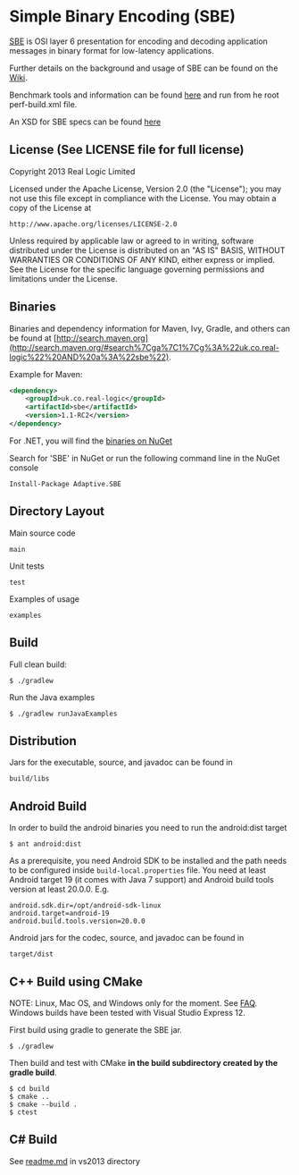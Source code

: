 Simple Binary Encoding (SBE)
============================

[SBE](http://www.fixtradingcommunity.org/pg/file/fplpo/read/1196757/simple-binary-encoding-release-candidate-2) is 
OSI layer 6 presentation for encoding and decoding application messages in binary format for low-latency applications.

Further details on the background and usage of SBE can be found on the
[Wiki](https://github.com/real-logic/simple-binary-encoding/wiki).

Benchmark tools and information can be found [here](https://github.com/real-logic/simple-binary-encoding/tree/master/perf)
and run from he root perf-build.xml file.

An XSD for SBE specs can be found
[here](https://github.com/real-logic/simple-binary-encoding/blob/master/main/resources/fpl/SimpleBinary1-0.xsd)

License (See LICENSE file for full license)
-------------------------------------------
Copyright 2013 Real Logic Limited

Licensed under the Apache License, Version 2.0 (the "License");
you may not use this file except in compliance with the License.
You may obtain a copy of the License at

    http://www.apache.org/licenses/LICENSE-2.0

Unless required by applicable law or agreed to in writing, software
distributed under the License is distributed on an "AS IS" BASIS,
WITHOUT WARRANTIES OR CONDITIONS OF ANY KIND, either express or implied.
See the License for the specific language governing permissions and
limitations under the License.

Binaries
--------

Binaries and dependency information for Maven, Ivy, Gradle, and others can be found at 
[http://search.maven.org](http://search.maven.org/#search%7Cga%7C1%7Cg%3A%22uk.co.real-logic%22%20AND%20a%3A%22sbe%22).

Example for Maven:

```xml
<dependency>
    <groupId>uk.co.real-logic</groupId>
    <artifactId>sbe</artifactId>
    <version>1.1-RC2</version>
</dependency>
```

For .NET, you will find the [binaries on NuGet](http://www.nuget.org/packages/Adaptive.SBE/)

Search for 'SBE' in NuGet or run the following command line in the NuGet console

    Install-Package Adaptive.SBE


Directory Layout
----------------

Main source code

    main

Unit tests

    test

Examples of usage

    examples


Build
-----

Full clean build:

    $ ./gradlew

Run the Java examples

    $ ./gradlew runJavaExamples

Distribution
------------

Jars for the executable, source, and javadoc can be found in

    build/libs

Android Build
-------------

In order to build the android binaries you need to run the android:dist target 

    $ ant android:dist

As a prerequisite, you need Android SDK to be installed and the path needs to be configured inside `build-local.properties` file. 
You need at least Android target 19 (it comes with Java 7 support) and Android build tools version at least 20.0.0. E.g. 

    android.sdk.dir=/opt/android-sdk-linux
    android.target=android-19
    android.build.tools.version=20.0.0

Android jars for the codec, source, and javadoc can be found in

    target/dist

C++ Build using CMake
---------------------

NOTE: Linux, Mac OS, and Windows only for the moment. See
[FAQ](https://github.com/real-logic/simple-binary-encoding/wiki/Frequently-Asked-Questions).
Windows builds have been tested with Visual Studio Express 12.

First build using gradle to generate the SBE jar.

    $ ./gradlew

Then build and test with CMake __in the build subdirectory created by the gradle build__.

    $ cd build
    $ cmake ..
    $ cmake --build .
    $ ctest

C# Build
--------

See [readme.md](https://github.com/real-logic/simple-binary-encoding/tree/master/vs2013) in vs2013 directory


